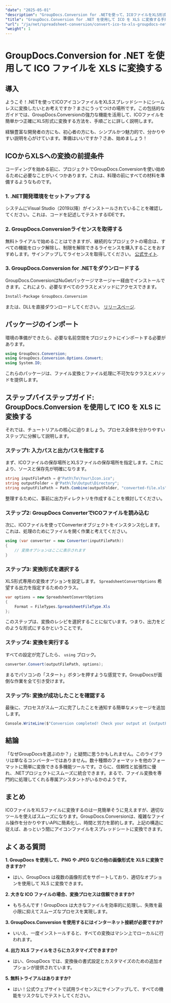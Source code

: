 ```yaml
---
"date": "2025-05-01"
"description": "GroupDocs.Conversion for .NETを使って、ICOファイルをXLS形式に簡単に変換する方法を学びましょう。このステップバイステップガイドに従って、C#プロジェクトでシームレスなファイル変換を実現しましょう。"
"title": "GroupDocs.Conversion for .NET を使用して ICO を XLS に変換する手順ガイド"
"url": "/ja/net/spreadsheet-conversion/convert-ico-to-xls-groupdocs-net/"
"weight": 1
---
```


# GroupDocs.Conversion for .NET を使用して ICO ファイルを XLS に変換する

## 導入

ようこそ！.NETを使ってICOアイコンファイルをXLSスプレッドシートにシームレスに変換したいとお考えですか？まさにうってつけの場所です。この包括的なガイドでは、GroupDocs.Conversionの強力な機能を活用して、ICOファイルを簡単かつ正確にXLS形式に変換する方法を、手順ごとに詳しく説明します。

経験豊富な開発者の方にも、初心者の方にも、シンプルかつ魅力的で、分かりやすい説明を心がけています。準備はいいですか？さあ、始めましょう！


## ICOからXLSへの変換の前提条件

コーディングを始める前に、プロジェクトでGroupDocs.Conversionを使い始めるために必要なことがいくつかあります。これは、料理の前にすべての材料を準備するようなものです。

### 1. .NET開発環境をセットアップする

システムにVisual Studio（2019以降）がインストールされていることを確認してください。これは、コードを記述してテストするIDEです。

### 2. GroupDocs.Conversionライセンスを取得する

無料トライアルで始めることはできますが、継続的なプロジェクトの場合は、すべての機能をロック解除し、制限を解除できるライセンスを購入することをおすすめします。サインアップしてライセンスを取得してください。 [公式サイト](https://purchase。groupdocs.com/buy).

### 3. GroupDocs.Conversion for .NETをダウンロードする

GroupDocs.ConversionはNuGetパッケージマネージャー経由でインストールできます。これにより、必要なすべてのクラスとメソッドにアクセスできます。 

```bash
Install-Package GroupDocs.Conversion
```
または、DLLを直接ダウンロードしてください。 [リリースページ](https://releases。groupdocs.com/conversion/net/).


## パッケージのインポート

環境の準備ができたら、必要な名前空間をプロジェクトにインポートする必要があります。

```csharp
using GroupDocs.Conversion;
using GroupDocs.Conversion.Options.Convert;
using System.IO;
```

これらのパッケージは、ファイル変換とファイル処理に不可欠なクラスとメソッドを提供します。


## ステップバイステップガイド: GroupDocs.Conversion を使用して ICO を XLS に変換する

それでは、チュートリアルの核心に迫りましょう。プロセス全体を分かりやすいステップに分解して説明します。

### ステップ1: 入力パスと出力パスを指定する

まず、ICOファイルの保存場所とXLSファイルの保存場所を指定します。これにより、ソースと保存先が明確になります。

```csharp
string inputFilePath = @"Path\To\Your\Icon.ico";
string outputFolder = @"Path\To\Output\Directory";
string outputFilePath = Path.Combine(outputFolder, "converted-file.xls");
```

整理するために、事前に出力ディレクトリを作成することを検討してください。

### ステップ2: GroupDocs ConverterでICOファイルを読み込む

次に、ICOファイルを使ってConverterオブジェクトをインスタンス化します。これは、処理のためにファイルを開く作業と考えてください。

```csharp
using (var converter = new Converter(inputFilePath))
{
    // 変換オプションはここに表示されます
}
```

### ステップ3: 変換形式を選択する

XLS形式専用の変換オプションを設定します。 `SpreadsheetConvertOptions` 希望する出力を指定するためのクラス。

```csharp
var options = new SpreadsheetConvertOptions 
{ 
    Format = FileTypes.SpreadsheetFileType.Xls 
};
```

このステップは、変換のレシピを選択することに似ています。つまり、出力をどのような形式にするかということです。

### ステップ4: 変換を実行する

すべての設定が完了したら、 `using` ブロック。

```csharp
converter.Convert(outputFilePath, options);
```

まるでパソコンの「スタート」ボタンを押すような感覚です。GroupDocsが面倒な作業を全て引き受けます。

### ステップ5: 変換が成功したことを確認する

最後に、プロセスがスムーズに完了したことを通知する簡単なメッセージを追加します。

```csharp
Console.WriteLine($"Conversion completed! Check your output at {outputFolder}");
```

## 結論

「なぜGroupDocsを選ぶのか？」と疑問に思うかもしれません。このライブラリは単なるコンバーターではありません。数十種類のフォーマットを他のフォーマットに簡単に変換できる多機能ツールです。さらに、信頼性と拡張性に優れ、.NETプロジェクトにスムーズに統合できます。まるで、ファイル変換を専門的に処理してくれる専属アシスタントがいるかのようです。


## まとめ

ICOファイルをXLSファイルに変換するのは一見簡単そうに見えますが、適切なツールを使えばスムーズになります。GroupDocs.Conversionは、複雑なファイル操作を分かりやすいAPIに簡素化し、時間と労力を節約します。上記の構造に従えば、あっという間にアイコンファイルをスプレッドシートに変換できます。


## よくある質問

**1. GroupDocs を使用して、PNG や JPEG などの他の画像形式を XLS に変換できますか?**  

- はい、GroupDocs は複数の画像形式をサポートしており、適切なオプションを使用して XLS に変換できます。

**2. 大きな ICO ファイルの場合、変換プロセスは信頼できますか?**  

- もちろんです！GroupDocs は大きなファイルを効率的に処理し、失敗を最小限に抑えてスムーズなプロセスを実現します。

**3. GroupDocs.Conversion を使用するにはインターネット接続が必要ですか?**  

- いいえ、一度インストールすると、すべての変換はマシン上でローカルに行われます。

**4. 出力 XLS ファイルをさらにカスタマイズできますか?**  

- はい、GroupDocs では、変換後の書式設定とカスタマイズのための追加オプションが提供されています。

**5. 無料トライアルはありますか?**  

- はい！公式ウェブサイトで試用ライセンスにサインアップして、すべての機能をリスクなしでテストしてください。